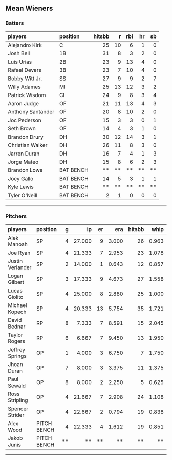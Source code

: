 ## Mean Wieners

### Batters

 
|players           |position  | hitsbb|  r| rbi| hr| sb| 
|:-----------------|:---------|------:|--:|---:|--:|--:| 
|Alejandro Kirk    |C         |     25| 10|   6|  1|  0| 
|Josh Bell         |1B        |     31|  8|   3|  2|  0| 
|Luis Urias        |2B        |     23|  9|  13|  4|  0| 
|Rafael Devers     |3B        |     23|  7|  10|  4|  0| 
|Bobby Witt Jr.    |SS        |     27|  9|   9|  2|  7| 
|Willy Adames      |MI        |     25| 13|  12|  3|  2| 
|Patrick Wisdom    |CI        |     24|  9|   8|  3|  4| 
|Aaron Judge       |OF        |     21| 11|  13|  4|  3| 
|Anthony Santander |OF        |     20|  8|  10|  2|  0| 
|Joc Pederson      |OF        |     15|  3|   3|  0|  1| 
|Seth Brown        |OF        |     14|  4|   3|  1|  0| 
|Brandon Drury     |DH        |     30| 12|  14|  3|  1| 
|Christian Walker  |DH        |     26| 11|   8|  3|  0| 
|Jarren Duran      |DH        |     16|  7|   4|  1|  3| 
|Jorge Mateo       |DH        |     15|  8|   6|  2|  3| 
|Brandon Lowe      |BAT BENCH |     **| **|  **| **| **| 
|Joey Gallo        |BAT BENCH |     14|  5|   3|  1|  1| 
|Kyle Lewis        |BAT BENCH |     **| **|  **| **| **| 
|Tyler O'Neill     |BAT BENCH |      2|  1|   0|  0|  0| 


* * *

### Pitchers

 
|players          |position    |  g|     ip| er|   era| hitsbb|  whip| so|  w| sv| 
|:----------------|:-----------|--:|------:|--:|-----:|------:|-----:|--:|--:|--:| 
|Alek Manoah      |SP          |  4| 27.000|  9| 3.000|     26| 0.963| 24|  1|  0| 
|Joe Ryan         |SP          |  4| 21.333|  7| 2.953|     23| 1.078| 14|  1|  0| 
|Justin Verlander |SP          |  2| 14.000|  1| 0.643|     12| 0.857| 14|  2|  0| 
|Logan Gilbert    |SP          |  3| 17.333|  9| 4.673|     27| 1.558| 11|  2|  0| 
|Lucas Giolito    |SP          |  4| 25.000|  8| 2.880|     25| 1.000| 26|  2|  0| 
|Michael Kopech   |SP          |  4| 20.333| 13| 5.754|     35| 1.721| 17|  1|  0| 
|David Bednar     |RP          |  8|  7.333|  7| 8.591|     15| 2.045|  7|  0|  5| 
|Taylor Rogers    |RP          |  6|  6.667|  7| 9.450|     13| 1.950|  8|  0|  3| 
|Jeffrey Springs  |OP          |  1|  4.000|  3| 6.750|      7| 1.750|  5|  0|  0| 
|Jhoan Duran      |OP          |  7|  8.000|  3| 3.375|     11| 1.375|  4|  1|  1| 
|Paul Sewald      |OP          |  8|  8.000|  2| 2.250|      5| 0.625| 15|  0|  6| 
|Ross Stripling   |OP          |  4| 21.667|  7| 2.908|     24| 1.108| 18|  1|  0| 
|Spencer Strider  |OP          |  4| 22.667|  2| 0.794|     19| 0.838| 38|  1|  0| 
|Alex Wood        |PITCH BENCH |  4| 22.333|  4| 1.612|     19| 0.851| 25|  1|  0| 
|Jakob Junis      |PITCH BENCH | **|     **| **|    **|     **|    **| **| **| **| 


* * *


